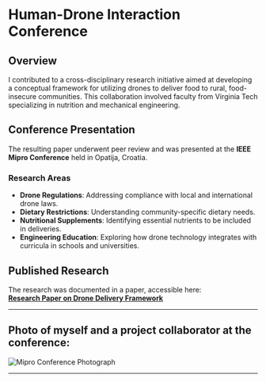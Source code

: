 # Human-Drone Interaction Conference

## Overview  
I contributed to a cross-disciplinary research initiative aimed at developing a conceptual framework for utilizing drones to deliver food to rural, food-insecure communities. This collaboration involved faculty from Virginia Tech specializing in nutrition and mechanical engineering.  

## Conference Presentation  
The resulting paper underwent peer review and was presented at the **IEEE Mipro Conference** held in Opatija, Croatia.  

### Research Areas  
- **Drone Regulations**: Addressing compliance with local and international drone laws.  
- **Dietary Restrictions**: Understanding community-specific dietary needs.  
- **Nutritional Supplements**: Identifying essential nutrients to be included in deliveries.  
- **Engineering Education**: Exploring how drone technology integrates with curricula in schools and universities.  

## Published Research  
The research was documented in a paper, accessible here:  
[**Research Paper on Drone Delivery Framework**](https://ieeexplore.ieee.org/document/10569807)  

---

## Photo of myself and a project collaborator at the conference:  

![Mipro Conference Photograph](https://github.com/user-attachments/assets/52163c03-747a-431f-b698-d4f4cd277c0e)  

---
